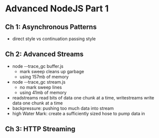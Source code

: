 # Advanced NodeJS Part 1

## Ch 1: Asynchronous Patterns
- direct style vs continuation passing style

## Ch 2: Advanced Streams 
- node --trace_gc buffer.js
    - mark sweep cleans up garbage
    - using 157mb of memory
- node --trace_gc stream.js
    - no mark sweep lines
    - using 41mb of memory
- readstreams read bits of data one chunk at a time, writestreams write data one chunk at a time
- backpressure: pushing too much data into stream 
- high Water Mark: create a sufficiently sized hose to pump data in 
## Ch 3: HTTP Streaming